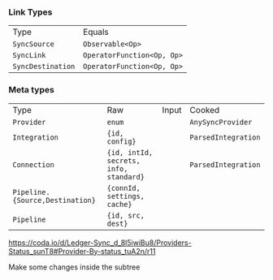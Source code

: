 

### Link Types

|                   |                            |
| ----------------- | -------------------------- |
| Type              | Equals                     |
| `SyncSource`      | `Observable<Op>`           |
| `SyncLink`        | `OperatorFunction<Op, Op>` |
| `SyncDestination` | `OperatorFunction<Op, Op>` |



### Meta types

|                                 |                                        |       |                     |
| ------------------------------- | -------------------------------------- | ----- | ------------------- |
| Type                            | Raw                                    | Input | Cooked              |
| `Provider`                      | `enum`                                 |       | `AnySyncProvider`   |
| `Integration`                   | `{id, config}`                         |       | `ParsedIntegration` |
| `Connection`                    | `{id, intId, secrets, info, standard}` |       | `ParsedIntegration` |
| `Pipeline.{Source,Destination}` | `{connId, settings, cache}`            |       |                     |
| `Pipeline`                      | `{id, src, dest}`                      |       |                     |


https://coda.io/d/Ledger-Sync_d_8l5iwiBu8/Providers-Status_sunT8#Provider-By-status_tuA2n/r11


Make some changes inside the subtree

